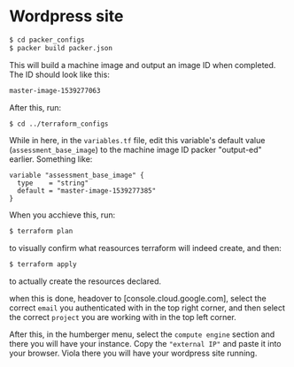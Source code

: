 # Wordpress site

```sh
$ cd packer_configs
$ packer build packer.json
```

This will build a machine image and output an image ID when completed. The ID should look like this:
```sh
master-image-1539277063
```
After this, run:

```sh
$ cd ../terraform_configs
```
While in here, in the `variables.tf` file, edit this variable's default value (`assessment_base_image`) to the machine image ID packer "output-ed" earlier.
Something like:
```
variable "assessment_base_image" {
  type    = "string"
  default = "master-image-1539277385"
}
```

When you acchieve this, run:

```sh
$ terraform plan
```
to visually confirm what reasources terraform will indeed create, and then:

```sh
$ terraform apply
```
to actually create the resources declared.

when this is done, headover to [console.cloud.google.com], select the correct `email` you authenticated with in the top right corner, and then select the correct `project` you are working with in the top left corner.

After this, in the humberger menu, select the `compute engine` section and there you will have your instance. Copy the `"external IP"` and paste it into your browser. Viola there you will have your wordpress site running.

